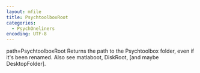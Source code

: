 ```yaml
---
layout: mfile
title: PsychtoolboxRoot
categories:
  - PsychOneliners
encoding: UTF-8
---
```


path=PsychtoolboxRoot
Returns the path to the Psychtoolbox folder, even if it's been renamed.
Also see matlaboot, DiskRoot, [and maybe DesktopFolder].